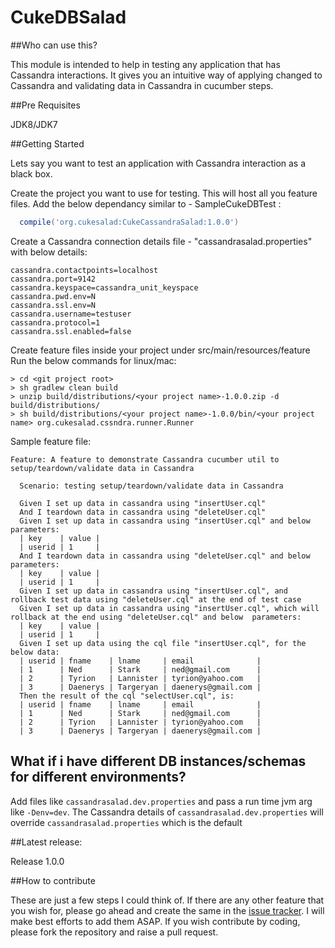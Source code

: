 # CukeDBSalad
##Who can use this?

This module is intended to help in testing any application that has Cassandra interactions. It gives you an intuitive way of applying changed to Cassandra and validating data in Cassandra in cucumber steps. 

##Pre Requisites

JDK8/JDK7

##Getting Started

Lets say you want to test an application with Cassandra interaction as a black box.

Create the project you want to use for testing. This will host all you feature files.
Add the below dependancy similar to - SampleCukeDBTest :
```gradle
  compile('org.cukesalad:CukeCassandraSalad:1.0.0')
```
Create a Cassandra connection details file - "cassandrasalad.properties" with below details:
```properties
cassandra.contactpoints=localhost
cassandra.port=9142
cassandra.keyspace=cassandra_unit_keyspace
cassandra.pwd.env=N
cassandra.ssl.env=N
cassandra.username=testuser
cassandra.protocol=1
cassandra.ssl.enabled=false
```
Create feature files inside your project under src/main/resources/feature
Run the below commands for linux/mac:
```shell
> cd <git project root>
> sh gradlew clean build
> unzip build/distributions/<your project name>-1.0.0.zip -d build/distributions/
> sh build/distributions/<your project name>-1.0.0/bin/<your project name> org.cukesalad.cssndra.runner.Runner
```
Sample feature file:
```gherkin
Feature: A feature to demonstrate Cassandra cucumber util to setup/teardown/validate data in Cassandra

  Scenario: testing setup/teardown/validate data in Cassandra
  
  Given I set up data in cassandra using "insertUser.cql"
  And I teardown data in cassandra using "deleteUser.cql"
  Given I set up data in cassandra using "insertUser.cql" and below parameters:
  | key    | value |
  | userid | 1     |
  And I teardown data in cassandra using "deleteUser.cql" and below parameters:
  | key    | value |
  | userid | 1     |
  Given I set up data in cassandra using "insertUser.cql", and rollback test data using "deleteUser.cql" at the end of test case
  Given I set up data in cassandra using "insertUser.cql", which will rollback at the end using "deleteUser.cql" and below  parameters:
  | key    | value |
  | userid | 1     |
  Given I set up data using the cql file "insertUser.cql", for the below data:
  | userid | fname    | lname     | email              |
  | 1      | Ned      | Stark     | ned@gmail.com      |
  | 2      | Tyrion   | Lannister | tyrion@yahoo.com   |
  | 3      | Daenerys | Targeryan | daenerys@gmail.com |
  Then the result of the cql "selectUser.cql", is:
  | userid | fname    | lname     | email              |
  | 1      | Ned      | Stark     | ned@gmail.com      |
  | 2      | Tyrion   | Lannister | tyrion@yahoo.com   |
  | 3      | Daenerys | Targeryan | daenerys@gmail.com |

```
## What if i have different DB instances/schemas for different environments?
Add files like ```cassandrasalad.dev.properties``` and pass a run time jvm arg like ```-Denv=dev```. The Cassandra details of ```cassandrasalad.dev.properties``` will override ```cassandrasalad.properties``` which is the default

##Latest release:

Release 1.0.0

##How to contribute

These are just a few steps I could think of. If there are any other feature that you wish for, please go ahead and create the same in the [issue tracker](https://github.com/cukesalad/CukeCassandraSalad/issues). I will make best efforts to add them ASAP. If you wish contribute by coding, please fork the repository and raise a pull request.
